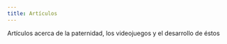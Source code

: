 ```yaml
---
title: Artículos
---
```


Artículos acerca de la paternidad, los videojuegos y el desarrollo de éstos